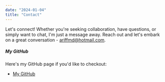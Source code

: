 ```yaml
---
date: "2024-01-04"
title: "Contact"
---
```

Let's connect! Whether you're seeking collaboration, have questions, or simply want to chat, I'm just a message away. Reach out and let's embark on a great conversation - ariffmd@hotmail.com.

##### My GitHub

Here's my GitHub page if you'd like to checkout:

* <a href="https://github.com/ariffmd-git" target="_blank">My GitHub</a>
